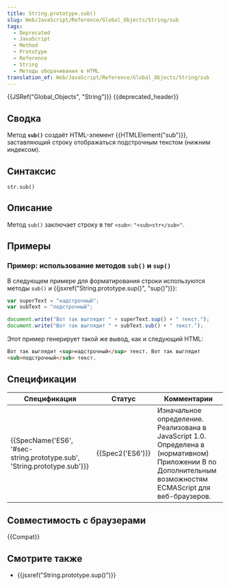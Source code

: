 ```yaml
---
title: String.prototype.sub()
slug: Web/JavaScript/Reference/Global_Objects/String/sub
tags:
  - Deprecated
  - JavaScript
  - Method
  - Prototype
  - Reference
  - String
  - Методы оборачивания в HTML
translation_of: Web/JavaScript/Reference/Global_Objects/String/sub
---
```


{{JSRef("Global_Objects", "String")}} {{deprecated_header}}

## Сводка

Метод **`sub()`** создаёт HTML-элемент {{HTMLElement("sub")}}, заставляющий строку отображаться подстрочным текстом (нижним индексом).

## Синтаксис

```
str.sub()
```

## Описание

Метод `sub()` заключает строку в тег `<sub>`: `"<sub>str</sub>"`.

## Примеры

### Пример: использование методов `sub()` и `sup()`

В следующем примере для форматирования строки используются методы `sub()` и {{jsxref("String.prototype.sup()", "sup()")}}:

```js
var superText = "надстрочный";
var subText = "подстрочный";

document.write("Вот так выглядит " + superText.sup() + " текст.");
document.write("Вот так выглядит " + subText.sub() + " текст.");
```

Этот пример генерирует такой же вывод, как и следующий HTML:

```html
Вот так выглядит <sup>надстрочный</sup> текст. Вот так выглядит
<sub>подстрочный</sub> текст.
```

## Спецификации

| Спецификация                                                             | Статус           | Комментарии                                                                                                                                                 |
| ------------------------------------------------------------------------ | ---------------- | ----------------------------------------------------------------------------------------------------------------------------------------------------------- |
| {{SpecName('ES6', '#sec-string.prototype.sub', 'String.prototype.sub')}} | {{Spec2('ES6')}} | Изначальное определение. Реализована в JavaScript 1.0. Определена в (нормативном) Приложении B по Дополнительным возможностям ECMAScript для веб-браузеров. |

## Совместимость с браузерами

{{Compat}}

## Смотрите также

- {{jsxref("String.prototype.sup()")}}
